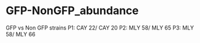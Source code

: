 # GFP-NonGFP_abundance
GFP vs Non GFP strains 
P1: CAY 22/ CAY 20
P2: MLY 58/ MLY 65
P3: MLY 58/ MLY 66
